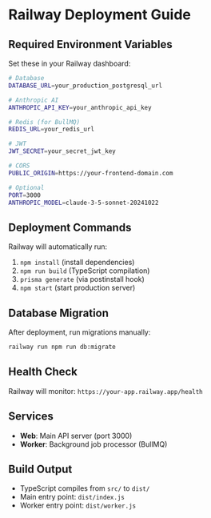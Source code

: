# Railway Deployment Guide

## Required Environment Variables

Set these in your Railway dashboard:

```bash
# Database
DATABASE_URL=your_production_postgresql_url

# Anthropic AI
ANTHROPIC_API_KEY=your_anthropic_api_key

# Redis (for BullMQ)
REDIS_URL=your_redis_url

# JWT
JWT_SECRET=your_secret_jwt_key

# CORS
PUBLIC_ORIGIN=https://your-frontend-domain.com

# Optional
PORT=3000
ANTHROPIC_MODEL=claude-3-5-sonnet-20241022
```

## Deployment Commands

Railway will automatically run:
1. `npm install` (install dependencies)
2. `npm run build` (TypeScript compilation)
3. `prisma generate` (via postinstall hook)
4. `npm start` (start production server)

## Database Migration

After deployment, run migrations manually:
```bash
railway run npm run db:migrate
```

## Health Check

Railway will monitor: `https://your-app.railway.app/health`

## Services

- **Web**: Main API server (port 3000)
- **Worker**: Background job processor (BullMQ)

## Build Output

- TypeScript compiles from `src/` to `dist/`
- Main entry point: `dist/index.js`
- Worker entry point: `dist/worker.js`